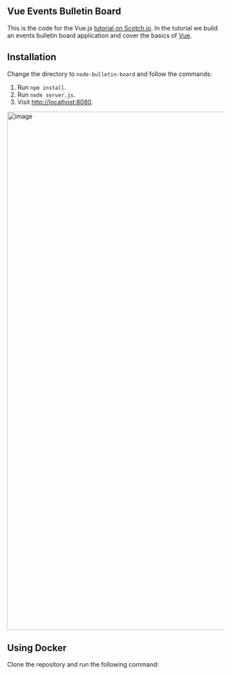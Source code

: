 ## Vue Events Bulletin Board

This is the code for the Vue.js [tutorial on Scotch.io](https://scotch.io/tutorials/build-a-single-page-time-tracking-app-with-vue-js-introduction). In the tutorial we build an events bulletin board application and cover the basics of [Vue](http://vuejs.org/).

## Installation

Change the directory to `node-bulletin-board` and follow the commands:

1. Run `npm install`.
2. Run `node server.js`.
3. Visit [http://localhost:8080](http://localhost:8080).

<img width="1199" alt="image" src="https://github.com/user-attachments/assets/2cf0d1b5-5dde-491c-a158-8425df4576c5">

## Using Docker

Clone the repository and run the following command:

